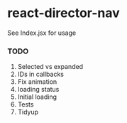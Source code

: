 # react-director-nav

See Index.jsx for usage

### TODO
1. Selected vs expanded
1. IDs in callbacks
1. Fix animation
1. loading status
1. Initial loading
1. Tests
1. Tidyup
